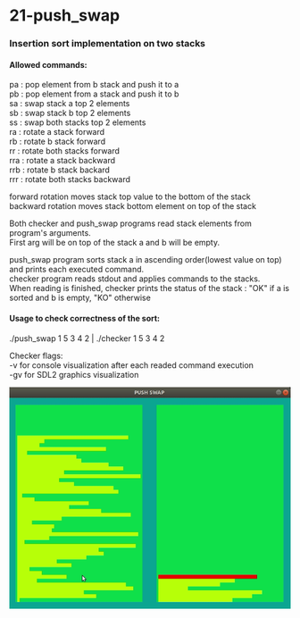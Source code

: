 # 21-push_swap
  
### Insertion sort implementation on two stacks   
  
#### Allowed commands:  
pa : pop element from b stack and push it to a  
pb : pop element from a stack and push it to b  
sa : swap stack a top 2 elements  
sb : swap stack b top 2 elements  
ss : swap both stacks top 2 elements  
ra : rotate a stack forward  
rb : rotate b stack forward  
rr : rotate both stacks forward  
rra : rotate a stack backward  
rrb : rotate b stack backard  
rrr : rotate both stacks backward  
  
forward rotation moves stack top value to the bottom of the stack  
backward rotation moves stack bottom element on top of the stack  

Both checker and push_swap programs read stack elements from program's arguments.  
First arg will be on top of the stack a and b will be empty.  
  
push_swap program sorts stack a in ascending order(lowest value on top) and prints each executed command.  
checker program reads stdout and applies commands to the stacks.  
When reading is finished, checker prints the status of the stack : "OK" if a is sorted and b is empty, "KO" otherwise  

#### Usage to check correctness of the sort:  
./push_swap 1 5 3 4 2 | ./checker 1 5 3 4 2  
  
Checker flags:  
  -v for console visualization after each readed command execution  
  -gv for SDL2 graphics visualization  
    
  ![](demo/push_swap.gif)
